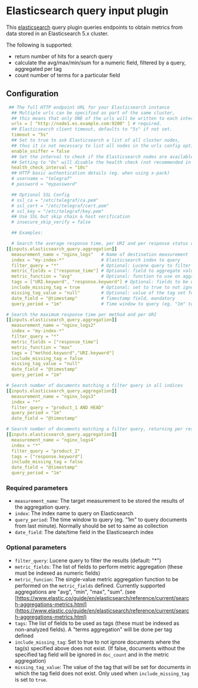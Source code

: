 # Elasticsearch query input plugin

This [elasticsearch](https://www.elastic.co/) query plugin queries endpoints to obtain metrics from data stored in an Elasticsearch 5.x cluster.

The following is supported:

* return number of hits for a search query
* calculate the avg/max/min/sum for a numeric field, filtered by a query, aggregated per tag
* count number of terms for a particular field

## Configuration

```yaml
 ## The full HTTP endpoint URL for your Elasticsearch instance
  ## Multiple urls can be specified as part of the same cluster,
  ## this means that only ONE of the urls will be written to each interval.
  urls = [ "http://node1.es.example.com:9200" ] # required.
  ## Elasticsearch client timeout, defaults to "5s" if not set.
  timeout = "5s"
  ## Set to true to ask Elasticsearch a list of all cluster nodes,
  ## thus it is not necessary to list all nodes in the urls config option
  enable_sniffer = false
  ## Set the interval to check if the Elasticsearch nodes are available
  ## Setting to "0s" will disable the health check (not recommended in production)
  health_check_interval = "10s"
  ## HTTP basic authentication details (eg. when using x-pack)
  # username = "telegraf"
  # password = "mypassword"

  ## Optional SSL Config
  # ssl_ca = "/etc/telegraf/ca.pem"
  # ssl_cert = "/etc/telegraf/cert.pem"
  # ssl_key = "/etc/telegraf/key.pem"
  ## Use SSL but skip chain & host verification
  # insecure_skip_verify = false

  ## Examples:

  # Search the average response time, per URI and per response status code
[[inputs.elasticsearch_query.aggregation]]
  measurement_name = "nginx_logs"   # Name of destination measurement
  index = "my-index-*"              # Elasticsearch index to query
  filter_query = "*"                # Optional: Lucene query to filter results
  metric_fields = ["response_time"] # Optional: field to aggregate values (must be numeric fields, for calculation)
  metric_function = "avg"           # Optional: function to use on aggregation
  tags = ["URI.keyword", "response.keyword"] # Optional: fields to be used as tags (must be non-analyzed fields, aggregations will be performed per tag)
  include_missing_tag = true        # Optional: set to true to not ignore documents where the tag(s) specified above does not exist
  missing_tag_value = "null"        # Optional: value of the tag set for documents where the tag does not exist
  date_field = "@timestamp"         # Timestamp field, mandatory
  query_period = "1m"               # Time window to query (eg. "1m" to query documents from last minute). Normally should be set to same as collection interval

# Search the maximum response time per method and per URI
[[inputs.elasticsearch_query.aggregation]]
  measurement_name = "nginx_logs2"
  index = "my-index-*"
  filter_query = "*"
  metric_fields = ["response_time"]
  metric_function = "max"
  tags = ["method.keyword","URI.keyword"]
  include_missing_tag = false
  missing_tag_value = "null"
  date_field = "@timestamp"
  query_period = "1m"

# Search number of documents matching a filter query in all indices
[[inputs.elasticsearch_query.aggregation]]
  measurement_name = "nginx_logs3"
  index = "*"
  filter_query = "product_1 AND HEAD"
  query_period = "1m"
  date_field = "@timestamp"

# Search number of documents matching a filter query, returning per response status code
[[inputs.elasticsearch_query.aggregation]]
  measurement_name = "nginx_logs4"
  index = "*"
  filter_query = "product_2"
  tags = ["response.keyword"]
  include_missing_tag = false
  date_field = "@timestamp"
  query_period = "1m"
```

### Required parameters

* `measurement_name`: The target measurement to be stored the results of the aggregation query.
* `index`: The index name to query on Elasticsearch
* `query_period`: The time window to query (eg. "1m" to query documents from last minute). Normally should be set to same as collection
* `date_field`: The date/time field in the Elasticsearch index

### Optional parameters

* `filter_query`: Lucene query to filter the results (default: "*")
* `metric_fields`: The list of fields to perform metric aggregation (these must be indexed as numeric fields)
* `metric_funcion`: The single-value metric aggregation function to be performed on the `metric_fields` defined. Currently supported aggregations are "avg", "min", "max", "sum". (see [https://www.elastic.co/guide/en/elasticsearch/reference/current/search-aggregations-metrics.html](https://www.elastic.co/guide/en/elasticsearch/reference/current/search-aggregations-metrics.html)
* `tags`: The list of fields to be used as tags (these must be indexed as non-analyzed fields). A "terms aggregation" will be done per tag defined
* `include_missing_tag`: Set to true to not ignore documents where the tag(s) specified above does not exist. (If false, documents without the specified tag field will be ignored in `doc_count` and in the metric aggregation)
* `missing_tag_value`: The value of the tag that will be set for documents in which the tag field does not exist. Only used when `include_missing_tag` is set to `true`.
